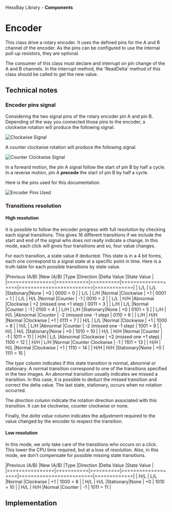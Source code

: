 ﻿HessBay Library - **Components** 

# Encoder
This class drive a rotary encoder.  It uses the defined pins for the A and B channel of the encoder.  As the pins can be 
configured to use the internal pull-up resistors, they are optional.  

The consumer of this class must declare and interrupt on pin change of the A and B channels.  In the interrupt method, the 
'ReadDelta' method of this class should be called to get the new value.

## Technical notes
###	Encoder pins signal

Considering the two signal pins of the rotary encoder pin A and pin B.  Depending of the way you connected those pins to the 
encoder, a clockwise rotation will produce the following signal.

![Clockwise Signal](D:/Code/Arduino/HessBay/HessBay.Library.Components/HessBay.Library.Components/Documentation/Images/Encoder_Signal_Clockwise.png)

A counter clockwise rotation will produce the following signal.

![Counter Clockwise Signal](D:/Code/Arduino/HessBay/HessBay.Library.Components/HessBay.Library.Components/Documentation/Images/Encoder_Signal_CounterClockwise.png)

In a forward motion, the pin A signal follow the start of pin B by half a cycle.  In a reverse motion, pin A **precede** the 
start of pin B by half a cycle.

Here is the pins used for this documentation.

![Encoder Pins Used](D:/Code/Arduino/HessBay/HessBay.Library.Components/HessBay.Library.Components/Documentation/Images/Encoder_Pins.png)

### Transitions resolution

#### High resolution
It is possible to follow the encoder progress with full resolution by checking each signal transitions.  This gives 16 different
transitions if we include the start and end of the signal who does not really indicate a change.  In this mode, each click will
gives four transitions and so, four value changes.

For each transition, a state value if deducted.  This state is in a 4 bit forms, each one correspond to a signal state at a 
specific point in time.  Here is a truth table for each possible transitions by state value.

|Previous (A/B)  |New (A/B)  |Type      |Direction          |Delta Value              |State Value  |
|================|===========|==========|===================|=========================|=============|
| L/L            | L/L       |Stationary|None               | +0                      | 0000 = 0    |
| L/L            | L/H       |Normal    |Clockwise          | +1                      | 0001 = 1    |
| L/L            | H/L       |Normal    |Counter            | -1                      | 0010 = 2    |
| L/L            | H/H       |Abnormal  |Clockwise          | +2 (missed one +1 step) | 0011 = 3    |
| L/H            | L/L       |Normal    |Counter            | -1                      | 0100 = 4    |
| L/H            | L/H       |Stationary|None               | +0                      | 0101 = 5    |
| L/H            | H/L       |Abnormal  |Counter            | -2 (missed one -1 step) | 0110 = 6    |
| L/H            | H/H       |Normal    |Clockwise          | +1                      | 0111 = 7    |
| H/L            | L/L       |Normal    |Clockwise          | +1                      | 1000 = 8    |
| H/L            | L/H       |Abnormal  |Counter            | -2 (missed one -1 step) | 1001 = 9    |
| H/L            | H/L       |Stationary|None               | +0                      | 1010 = 10   |
| H/L            | H/H       |Normal    |Counter            | -1                      | 1011 = 11   |
| H/H            | L/L       |Abnormal  |Clockwise          | +2 (missed one +1 step) | 1100 = 12   |
| H/H            | L/H       |Normal    |Counter Clockwise  | -1                      | 1101 = 13   |
| H/H            | H/L       |Normal    |Clockwise          | +1                      | 1110 = 14   |
| H/H            | H/H       |Stationary|None               | +0                      | 1111 = 15   |

The *type* column indicates if this state transition is normal, abnormal or stationary.  A normal transition correspond to one of 
the transitions specified in the two images.  An abnormal transition usually indicates we missed a transition.  In this case, it 
is possible to deduct the missed transition and correct the delta value.  The last state, stationary, occurs when no rotation 
occurred.

The *direction* column indicate the rotation direction associated with this transition.  It can be clockwise, counter clockwise
or none.  

Finally, the *delta value* column indicates the adjustment required to the value changed by the encoder to respect the 
transition.

#### Low resolution

In this mode, we only take care of the transitions who occurs on a click.  This lower the CPU time required, but at a loss of
resolution.  Also, in this mode, we don't compensate for possible missing state transitions.

|Previous (A/B)  |New (A/B)  |Type      |Direction          |Delta Value              |State Value  |
|================|===========|==========|===================|=========================|=============|
| H/L            | L/L       |Normal    |Clockwise          | +1                      | 1000 = 8    |
| H/L            | H/L       |Stationary|None               | +0                      | 1010 = 10   |
| H/L            | H/H       |Normal    |Counter            | -1                      | 1011 = 11   |

## Implementation